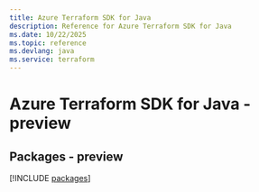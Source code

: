 ```yaml
---
title: Azure Terraform SDK for Java
description: Reference for Azure Terraform SDK for Java
ms.date: 10/22/2025
ms.topic: reference
ms.devlang: java
ms.service: terraform
---
```

# Azure Terraform SDK for Java - preview
## Packages - preview
[!INCLUDE [packages](terraform-index.md)]